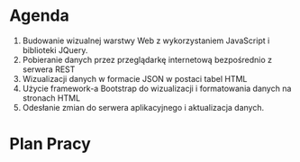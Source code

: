 # Agenda

1. Budowanie wizualnej warstwy Web z wykorzystaniem JavaScript i biblioteki JQuery. 
2. Pobieranie danych przez przeglądarkę internetową bezpośrednio z serwera REST
3. Wizualizacji danych w formacie JSON w postaci tabel HTML
4. Użycie framework-a Bootstrap do wizualizacji i formatowania danych na stronach HTML
5. Odesłanie zmian do serwera aplikacyjnego i aktualizacja danych.

# Plan Pracy